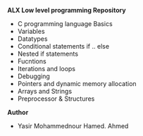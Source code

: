 **ALX Low level programming Repository**

* C programming language Basics
* Variables
* Datatypes
* Conditional statements if .. else
* Nested if statements
* Fucntions
* Iterations and loops
* Debugging
* Pointers and dynamic memory allocation
* Arrays and Strings
* Preprocessor & Structures

**Author**

* Yasir Mohammednour Hamed. Ahmed

